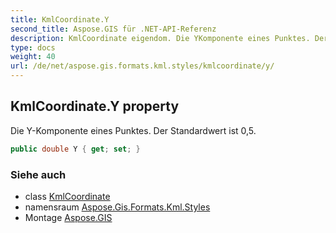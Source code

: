 ```yaml
---
title: KmlCoordinate.Y
second_title: Aspose.GIS für .NET-API-Referenz
description: KmlCoordinate eigendom. Die YKomponente eines Punktes. Der Standardwert ist 05.
type: docs
weight: 40
url: /de/net/aspose.gis.formats.kml.styles/kmlcoordinate/y/
---
```

## KmlCoordinate.Y property

Die Y-Komponente eines Punktes. Der Standardwert ist 0,5.

```csharp
public double Y { get; set; }
```

### Siehe auch

* class [KmlCoordinate](../)
* namensraum [Aspose.Gis.Formats.Kml.Styles](../../kmlcoordinate/)
* Montage [Aspose.GIS](../../../)


